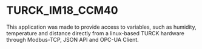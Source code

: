 # TURCK_IM18_CCM40
This application was made to provide access to variables, such as humidity, temperature and distance directly from a linux-based TURCK hardware through Modbus-TCP, JSON API and OPC-UA Client.  
